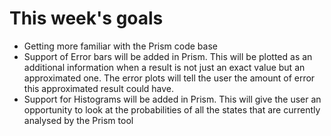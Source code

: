 # This week's goals
* Getting more familiar with the Prism code base
* Support of Error bars will be added in Prism. This will be plotted as an additional information when a result is not just an exact value but an approximated one. The error plots will tell the user the amount of error this approximated result could have.
* Support for Histograms will be added in Prism. This will give the user an opportunity to look at the probabilities of all the states that are currently analysed by the Prism tool